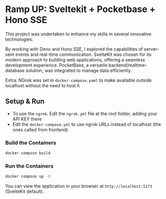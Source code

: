 # Ramp UP: Sveltekit + Pocketbase + Hono SSE

This project was undertaken to enhance my skills in several innovative technologies.

By working with Deno and Hono SSE, I explored the capabilities of server-sent events and real-time communication.
SvelteKit was chosen for its modern approach to building web applications, offering a seamless development experience.
PocketBase, a versatile backend/realtime-database solution, was integrated to manage data efficiently.

Extra: NGrok was set in `docker-compose.yaml` to make available outside localhost without the need to host it

## Setup & Run

- To use the `ngrok`. Edit the `ngrok.yml` file at the root folder, adding your API KEY there
- Edit the `docker-compose.yml` to use ngrok URLs instead of localhost (the ones called from frontend)

### Build the Containers
```sh
docker compose build
```

### Run the Containers
```sh
docker compose up -d
```

You can view the application in your browser at `http://localhost:5173` (SvelteKit default).
